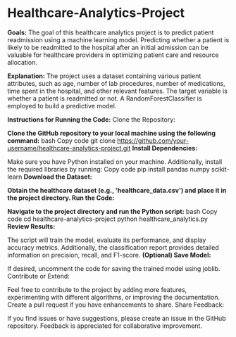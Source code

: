 # Healthcare-Analytics-Project

**Goals:**
The goal of this healthcare analytics project is to predict patient readmission using a machine learning model. Predicting whether a patient is likely to be readmitted to the hospital after an initial admission can be valuable for healthcare providers in optimizing patient care and resource allocation.

**Explanation:**
The project uses a dataset containing various patient attributes, such as age, number of lab procedures, number of medications, time spent in the hospital, and other relevant features. The target variable is whether a patient is readmitted or not. A RandomForestClassifier is employed to build a predictive model.

**Instructions for Running the Code:**
Clone the Repository:

**Clone the GitHub repository to your local machine using the following command:**
bash
Copy code
git clone https://github.com/your-username/healthcare-analytics-project.git
**Install Dependencies:**

Make sure you have Python installed on your machine. Additionally, install the required libraries by running:
Copy code
pip install pandas numpy scikit-learn
**Download the Dataset:**

**Obtain the healthcare dataset (e.g., 'healthcare_data.csv') and place it in the project directory.
Run the Code:**

**Navigate to the project directory and run the Python script:**
bash
Copy code
cd healthcare-analytics-project
python healthcare_analytics.py
**Review Results:**

The script will train the model, evaluate its performance, and display accuracy metrics. Additionally, the classification report provides detailed information on precision, recall, and F1-score.
**(Optional) Save Model:**

If desired, uncomment the code for saving the trained model using joblib.
Contribute or Extend:

Feel free to contribute to the project by adding more features, experimenting with different algorithms, or improving the documentation. Create a pull request if you have enhancements to share.
Share Feedback:

If you find issues or have suggestions, please create an issue in the GitHub repository. Feedback is appreciated for collaborative improvement.
